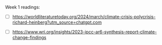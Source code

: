 
Week 1 readings:
- [ ] https://worldliteraturetoday.org/2024/march/climate-crisis-polycrisis-richard-heinberg?utm_source=chatgpt.com
- [ ] https://www.wri.org/insights/2023-ipcc-ar6-synthesis-report-climate-change-findings

